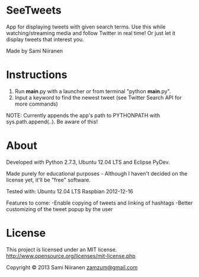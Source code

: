 SeeTweets
=========

App for displaying tweets with given search terms.
Use this while watching/streaming media and follow Twitter in real time! Or just let it display tweets that interest you.

Made by Sami Niiranen

Instructions
===

1. Run __main__.py with a launcher or from terminal "python __main__.py".
2. Input a keyword to find the newest tweet (see Twitter Search API for more commands)

NOTE: Currently appends the app's path to PYTHONPATH with sys.path.append(..). Be aware of this! 

About
===
Developed with Python 2.7.3, Ubuntu 12.04 LTS and Eclipse PyDev.

Made purely for educational purposes - Although I haven't decided on the license yet, it'll be "free" software.

Tested with:
Ubuntu 12.04 LTS
Raspbian 2012-12-16

Features to come:
-Enable copying of tweets and linking of hashtags
-Better customizing of the tweet popup by the user

License
===

This project is licensed under an MIT license.
http://www.opensource.org/licenses/mit-license.php

Copyright © 2013 Sami Niiranen zamzum@gmail.com
